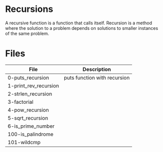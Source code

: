 # Recursions
A recursive function is a function that calls itself.
Recursion is a method where the solution to a problem depends on solutions to smaller instances of the same problem.

# Files 
|File|Description|
|-----------|--------------------------------------|
|0-puts_recursion|puts function with recursion|
|1-print_rev_recursion||
|2-strlen_recursion||
|3-factorial||
|4-pow_recursion||
|5-sqrt_recursion||
|6-is_prime_number||
|100-is_palindrome||
|101-wildcmp||
